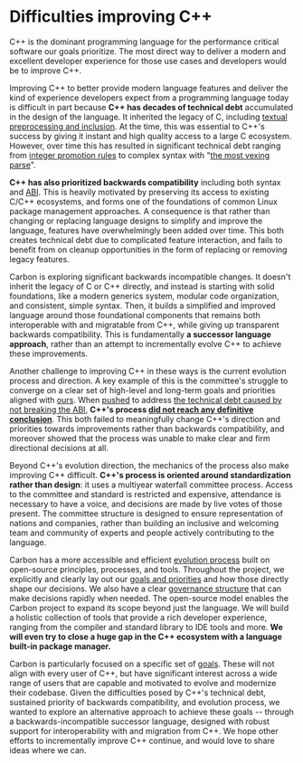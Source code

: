 # Difficulties improving C++

<!--
Part of the Carbon Language project, under the Apache License v2.0 with LLVM
Exceptions. See /LICENSE for license information.
SPDX-License-Identifier: Apache-2.0 WITH LLVM-exception
-->

C++ is the dominant programming language for the performance critical software
our goals prioritize. The most direct way to deliver a modern and excellent
developer experience for those use cases and developers would be to improve C++.

Improving C++ to better provide modern language features and deliver the kind of
experience developers expect from a programming language today is difficult in
part because **C++ has decades of technical debt** accumulated in the design of
the language. It inherited the legacy of C, including
[textual preprocessing and inclusion](https://clang.llvm.org/docs/Modules.html#problems-with-the-current-model).
At the time, this was essential to C++'s success by giving it instant and high
quality access to a large C ecosystem. However, over time this has resulted in
significant technical debt ranging from
[integer promotion rules](https://shafik.github.io/c++/2021/12/30/usual_arithmetic_confusions.html)
to complex syntax with
"[the most vexing parse](https://en.wikipedia.org/wiki/Most_vexing_parse)".

**C++ has also prioritized backwards compatibility** including both syntax and
[ABI](https://en.wikipedia.org/wiki/Application_binary_interface). This is
heavily motivated by preserving its access to existing C/C++ ecosystems, and
forms one of the foundations of common Linux package management approaches. A
consequence is that rather than changing or replacing language designs to
simplify and improve the language, features have overwhelmingly been added over
time. This both creates technical debt due to complicated feature interaction,
and fails to benefit from on cleanup opportunities in the form of replacing or
removing legacy features.

Carbon is exploring significant backwards incompatible changes. It doesn't
inherit the legacy of C or C++ directly, and instead is starting with solid
foundations, like a modern generics system, modular code organization, and
consistent, simple syntax. Then, it builds a simplified and improved language
around those foundational components that remains both interoperable with and
migratable from C++, while giving up transparent backwards compatibility. This
is fundamentally **a successor language approach**, rather than an attempt to
incrementally evolve C++ to achieve these improvements.

Another challenge to improving C++ in these ways is the current evolution
process and direction. A key example of this is the committee's struggle to
converge on a clear set of high-level and long-term goals and priorities aligned
with [ours](https://wg21.link/p2137). When [pushed](https://wg21.link/p1863) to
address
[the technical debt caused by not breaking the ABI](https://wg21.link/p2028),
**C++'s process
[did not reach any definitive conclusion](https://cor3ntin.github.io/posts/abi/#abi-discussions-in-prague)**.
This both failed to meaningfully change C++'s direction and priorities towards
improvements rather than backwards compatibility, and moreover showed that the
process was unable to make clear and firm directional decisions at all.

Beyond C++'s evolution direction, the mechanics of the process also make
improving C++ difficult. **C++'s process is oriented around standardization
rather than design**: it uses a multiyear waterfall committee process. Access to
the committee and standard is restricted and expensive, attendance is necessary
to have a voice, and decisions are made by live votes of those present. The
committee structure is designed to ensure representation of nations and
companies, rather than building an inclusive and welcoming team and community of
experts and people actively contributing to the language.

Carbon has a more accessible and efficient [evolution process](evolution.md)
built on open-source principles, processes, and tools. Throughout the project,
we explicitly and clearly lay out our [goals and priorities](goals.md) and how
those directly shape our decisions. We also have a clear
[governance structure](evolution.md#governance-structure) that can make
decisions rapidly when needed. The open-source model enables the Carbon project
to expand its scope beyond just the language. We will build a holistic
collection of tools that provide a rich developer experience, ranging from the
compiler and standard library to IDE tools and more. **We will even try to close
a huge gap in the C++ ecosystem with a language built-in package manager.**

Carbon is particularly focused on a specific set of [goals](goals.md). These
will not align with every user of C++, but have significant interest across a
wide range of users that are capable and motivated to evolve and modernize their
codebase. Given the difficulties posed by C++'s technical debt, sustained
priority of backwards compatibility, and evolution process, we wanted to explore
an alternative approach to achieve these goals -- through a
backwards-incompatible successor language, designed with robust support for
interoperability with and migration from C++. We hope other efforts to
incrementally improve C++ continue, and would love to share ideas where we can.

